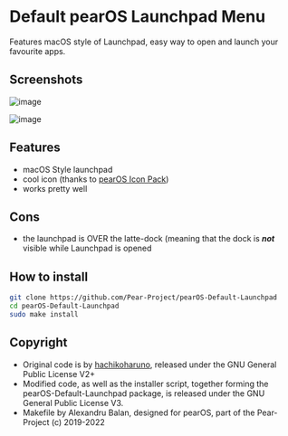 # Default pearOS Launchpad Menu
Features macOS style of Launchpad, easy way to open and launch your favourite apps.

## Screenshots
![image](https://user-images.githubusercontent.com/72302254/153732982-1d604462-e381-45ae-b95b-f39985866e44.png)

![image](https://user-images.githubusercontent.com/72302254/153732992-4a0ce188-99fb-4d6e-b608-79baa852c367.png)


## Features
* macOS Style launchpad
* cool icon (thanks to [pearOS Icon Pack](github.com/Pear-Project/pearOS-Default-Icons))
* works pretty well

## Cons
* the launchpad is OVER the latte-dock (meaning that the dock is <b><i>not</i></b> visible while Launchpad is opened

## How to install
```sh
git clone https://github.com/Pear-Project/pearOS-Default-Launchpad
cd pearOS-Default-Launchpad
sudo make install
```

## Copyright
* Original code is by [hachikoharuno](https://github.com/hachikoharuno/), released under the GNU General Public License V2+
* Modified code, as well as the installer script, together forming the pearOS-Default-Launchpad package, is released under the GNU General Public License V3.
* Makefile by Alexandru Balan, designed for pearOS, part of the Pear-Project (c) 2019-2022
